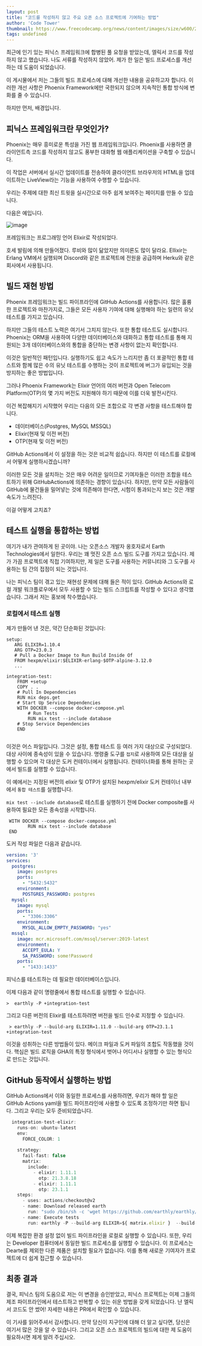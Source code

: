 ```yaml
---
layout: post
title: "코드를 작성하지 않고 주요 오픈 소스 프로젝트에 기여하는 방법"
author: 'Code Tower'
thumbnail: https://www.freecodecamp.org/news/content/images/size/w600/2021/01/Screen-Shot-2021-01-12-at-9.56.22-AM.png
tags: undefined
---
```



최근에 인기 있는 피닉스 프레임워크에 합병된 풀 요청을 받았는데, 엘릭서 코드를 작성하지 않고 했습니다. 나도 서류를 작성하지 않았어. 제가 한 일은 빌드 프로세스를 개선하는 데 도움이 되었습니다.

이 게시물에서 저는 그들의 빌드 프로세스에 대해 개선한 내용을 공유하고자 합니다. 이러한 개선 사항은 Phoenix Framework에만 국한되지 않으며 지속적인 통합 방식에 변화를 줄 수 있습니다.

하지만 먼저, 배경입니다.

## 피닉스 프레임워크란 무엇인가?

Phoenix는 매우 흥미로운 특성을 가진 웹 프레임워크입니다. Phoenix를 사용하면 클라이언트측 코드를 작성하지 않고도 풍부한 대화형 웹 애플리케이션을 구축할 수 있습니다.

이 작업은 서버에서 실시간 업데이트를 전송하여 클라이언트 브라우저의 HTML을 업데이트하는 LiveView라는 기능을 사용하여 수행할 수 있습니다.

우리는 주제에 대한 최신 트윗을 실시간으로 아주 쉽게 보여주는 페이지를 만들 수 있습니다.

다음은 예입니다.

![image](https://firebasestorage.googleapis.com/v0/b/firescript-577a2.appspot.com/o/imgs%2Fapp%2FCorecursive%2FDUy3Kzmdsn.png?alt=media&token=edf6aee0-7744-435e-9e3f-0557e000214e)

프레임워크는 프로그래밍 언어 Elixir로 작성되었다.

호세 발림에 의해 만들어졌다. 루비와 많이 닮았지만 의미론도 많이 달라요. Ellixir는 Erlang VM에서 실행되며 Discord와 같은 프로젝트에 전원을 공급하며 Herku와 같은 회사에서 사용됩니다.

## 빌드 재현 방법

Phoenix 프레임워크는 빌드 파이프라인에 GitHub Actions를 사용합니다. 많은 훌륭한 프로젝트와 마찬가지로, 그들은 모든 사용자 기여에 대해 실행해야 하는 일련의 유닛 테스트를 가지고 있습니다.

하지만 그들의 테스트 노력은 여기서 그치지 않는다. 또한 통합 테스트도 실시합니다. Phoenix는 ORM을 사용하여 다양한 데이터베이스와 대화하고 통합 테스트를 통해 지원되는 3개 데이터베이스와의 통합을 중단하는 변경 사항이 없는지 확인합니다.

이것은 일반적인 패턴입니다. 실행하기도 쉽고 속도가 느리지만 좀 더 포괄적인 통합 테스트와 함께 많은 수의 유닛 테스트를 수행하는 것이 프로젝트에 버그가 유입되는 것을 방지하는 좋은 방법입니다.

그러나 Phoenix Framework는 Elixir 언어의 여러 버전과 Open Telecom Platform(OTP)의 몇 가지 버전도 지원해야 하기 때문에 이를 더욱 발전시킨다.

이건 복잡해지기 시작했어 우리는 다음의 모든 조합으로 각 변경 사항을 테스트해야 합니다.

- 데이터베이스(Postgres, MySQL MSSQL)
- Elixir(현재 및 이전 버전)
- OTP(현재 및 이전 버전)

GitHub Actions에서 이 설정을 하는 것은 비교적 쉽습니다. 하지만 이 테스트를 로컬에서 어떻게 실행하시겠습니까?

이러한 모든 것을 설치하는 것은 매우 어려운 일이므로 기여자들은 이러한 조합을 테스트하기 위해 GitHubActions에 의존하는 경향이 있습니다. 하지만, 만약 모든 사람들이 GitHub에 물건들을 밀어넣는 것에 의존해야 한다면, 시험이 통과되는지 보는 것은 개발 속도가 느려진다.

이걸 어떻게 고치죠?

## 테스트 실행을 통합하는 방법

여기가 내가 관여하게 된 곳이야. 나는 오픈소스 개발자 옹호자로서 Earth Technologies에서 일한다. 우리는 꽤 멋진 오픈 소스 빌드 도구를 가지고 있습니다. 제가 가끔 프로젝트에 직접 기여하지만, 제 일은 도구를 사용하는 커뮤니티와 그 도구를 사용하는 팀 간의 접점이 되는 것입니다.

나는 피닉스 팀이 겪고 있는 재현성 문제에 대해 들은 적이 있다. GitHub Actions와 로컬 개발 워크플로우에서 모두 사용할 수 있는 빌드 스크립트를 작성할 수 있다고 생각했습니다. 그래서 저는 홍보에 착수했습니다.

### 로컬에서 테스트 실행

제가 만들어 낸 것은, 약간 단순화된 것입니다:

```undefined
setup:
   ARG ELIXIR=1.10.4
   ARG OTP=23.0.3
   # Pull a Docker Image to Run Build Inside Of
   FROM hexpm/elixir:$ELIXIR-erlang-$OTP-alpine-3.12.0
   ...
 
integration-test:
    FROM +setup
    COPY . .
    # Pull In Dependencies
    RUN mix deps.get 
    # Start Up Service Dependencies
    WITH DOCKER --compose docker-compose.yml 
        # Run Tests
        RUN mix test --include database 
    # Stop Service Dependencies
    END


```

이것은 어스 파일입니다. 그것은 설정, 통합 테스트 등 여러 가지 대상으로 구성되었다. 대상 사이에 종속성이 있을 수 있습니다. 명령줄 도구를 `접지`로 사용하여 모든 대상을 실행할 수 있으며 각 대상은 도커 컨테이너에서 실행됩니다. 컨테이너화를 통해 원하는 곳에서 빌드를 실행할 수 있습니다.

이 예에서는 지정된 버전의 elixir 및 OTP가 설치된 hexpm/elixir 도커 컨테이너 내부에서 `통합 테스트`를 실행합니다.

`mix test --include database`로 테스트를 실행하기 전에 Docker composite를 사용하여 필요한 모든 종속성을 시작합니다.

```undefined
 WITH DOCKER --compose docker-compose.yml
        RUN mix test --include database
 END 

```

도커 작성 파일은 다음과 같습니다.

```yaml
version: '3'
services:
  postgres:
    image: postgres
    ports:
      - "5432:5432"
    environment:
      POSTGRES_PASSWORD: postgres
  mysql:
    image: mysql
    ports:
      - "3306:3306"
    environment:
      MYSQL_ALLOW_EMPTY_PASSWORD: "yes"
  mssql:
    image: mcr.microsoft.com/mssql/server:2019-latest
    environment:
      ACCEPT_EULA: Y
      SA_PASSWORD: some!Password
    ports:
      - "1433:1433" 

```

피닉스를 테스트하는 데 필요한 데이터베이스입니다.

이제 다음과 같이 명령줄에서 통합 테스트를 실행할 수 있습니다.

```undefined
>  earthly -P +integration-test

```

그리고 다른 버전의 Elixir를 테스트하려면 버전을 빌드 인수로 지정할 수 있습니다.

```undefined
 > earthly -P --build-arg ELIXIR=1.11.0 --build-arg OTP=23.1.1 +integration-test

```

이것을 성취하는 다른 방법들이 있다. 메이크 파일과 도커 파일의 조합도 작동했을 것이다. 핵심은 빌드 로직을 GHA의 특정 형식에서 벗어나 어디서나 실행할 수 있는 형식으로 만드는 것입니다.

## GitHub 동작에서 실행하는 방법

GitHub Actions에서 이와 동일한 프로세스를 사용하려면, 우리가 해야 할 일은 GitHub Actions yaml을 빌드 파이프라인에 사용할 수 있도록 조정하기만 하면 됩니다. 그리고 우리는 모두 준비되었습니다.

```js
  integration-test-elixir:
    runs-on: ubuntu-latest
    env:
      FORCE_COLOR: 1
    
    strategy:
      fail-fast: false
      matrix:
        include:
          - elixir: 1.11.1
            otp: 21.3.8.18
          - elixir: 1.11.1
            otp: 23.1.1
    steps:
      - uses: actions/checkout@v2
      - name: Download released earth
        run: "sudo /bin/sh -c 'wget https://github.com/earthly/earthly/releases/download/v0.4.1/earthly-linux-amd64 -O /usr/local/bin/earthly && chmod +x /usr/local/bin/earthly'"
      - name: Execute tests
        run: earthly -P --build-arg ELIXIR=${ matrix.elixir }  --build-arg OTP=${ matrix.otp } +integration-test

```

이제 복잡한 환경 설정 없이 빌드 파이프라인을 로컬로 실행할 수 있습니다. 또한, 우리는 Developer 컴퓨터에서 동일한 빌드 프로세스를 실행할 수 있습니다. 이 프로세스는 Dearte를 제외한 다른 제품은 설치할 필요가 없습니다. 이를 통해 새로운 기여자가 프로젝트에 더 쉽게 접근할 수 있습니다.

## 최종 결과

결국, 피닉스 팀의 도움으로 저는 이 변경을 승인받았고, 피닉스 프로젝트는 이제 그들의 제조 파이프라인에서 테스트하고 반복할 수 있는 쉬운 방법을 갖게 되었습니다. 난 엘릭서 코드도 안 썼어! 자세한 내용은 PR에서 확인할 수 있습니다.

이 기사를 읽어주셔서 감사합니다. 만약 당신이 지구인에 대해 더 알고 싶다면, 당신은 여기서 많은 것을 알 수 있습니다. 그리고 오픈 소스 프로젝트의 빌드에 대한 제 도움이 필요하시면 제게 알려 주십시오.